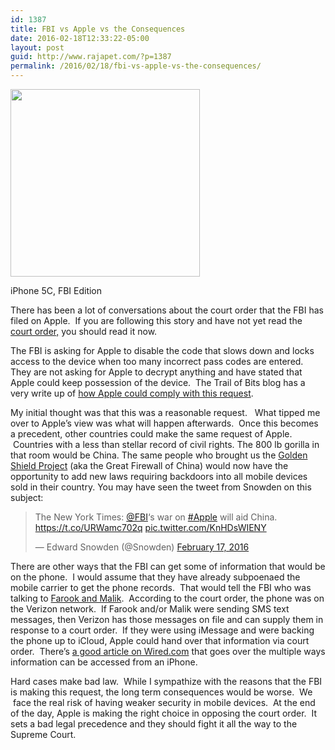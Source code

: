 ```yaml
---
id: 1387
title: FBI vs Apple vs the Consequences
date: 2016-02-18T12:33:22-05:00
layout: post
guid: http://www.rajapet.com/?p=1387
permalink: /2016/02/18/fbi-vs-apple-vs-the-consequences/
---
```

<div style="width: 313px" class="wp-caption aligncenter">
  <img loading="lazy" class="" src="https://i0.wp.com/photos.smugmug.com/photos/i-KgDRdwv/0/S/i-KgDRdwv-S.png?resize=303%2C300&#038;ssl=1" alt="" width="303" height="300" data-recalc-dims="1" />
  
  <p class="wp-caption-text">
    iPhone 5C, FBI Edition
  </p>
</div>

There has been a lot of conversations about the court order that the FBI has filed on Apple.  If you are following this story and have not yet read the [court order,](https://assets.documentcloud.org/documents/2714005/SB-Shooter-Order-Compelling-Apple-Asst-iPhone.pdf) you should read it now.

The FBI is asking for Apple to disable the code that slows down and locks access to the device when too many incorrect pass codes are entered. They are not asking for Apple to decrypt anything and have stated that Apple could keep possession of the device.  The Trail of Bits blog has a very write up of [how Apple could comply with this request](http://blog.trailofbits.com/2016/02/17/apple-can-comply-with-the-fbi-court-order/).

My initial thought was that this was a reasonable request.   What tipped me over to Apple&#8217;s view was what will happen afterwards.  Once this becomes a precedent, other countries could make the same request of Apple.  Countries with a less than stellar record of civil rights. The 800 lb gorilla in that room would be China. The same people who brought us the [Golden Shield Project](https://en.wikipedia.org/wiki/Golden_Shield_Project) (aka the Great Firewall of China) would now have the opportunity to add new laws requiring backdoors into all mobile devices sold in their country. You may have seen the tweet from Snowden on this subject:

<blockquote class="twitter-tweet" data-lang="en">
  <p dir="ltr" lang="en">
    The New York Times: <a href="https://twitter.com/FBI">@FBI</a>&#8216;s war on <a href="https://twitter.com/hashtag/Apple?src=hash">#Apple</a> will aid China. <a href="https://t.co/URWamc702q">https://t.co/URWamc702q</a> <a href="https://t.co/KnHDsWIENY">pic.twitter.com/KnHDsWIENY</a>
  </p>
  
  <p>
    — Edward Snowden (@Snowden) <a href="https://twitter.com/Snowden/status/700073024373047297">February 17, 2016</a>
  </p>
</blockquote>

There are other ways that the FBI can get some of information that would be on the phone.  I would assume that they have already subpoenaed the mobile carrier to get the phone records.  That would tell the FBI who was talking to [Farook and Malik](https://en.wikipedia.org/wiki/2015_San_Bernardino_attack).  According to the court order, the phone was on the Verizon network.  If Farook and/or Malik were sending SMS text messages, then Verizon has those messages on file and can supply them in response to a court order.  If they were using iMessage and were backing the phone up to iCloud, Apple could hand over that information via court order.  There&#8217;s [a good article on Wired.com](http://www.wired.com/2015/10/cops-dont-need-encryption-backdoor-to-hack-iphones/) that goes over the multiple ways information can be accessed from an iPhone.

Hard cases make bad law.  While I sympathize with the reasons that the FBI is making this request, the long term consequences would be worse.  We  face the real risk of having weaker security in mobile devices.  At the end of the day, Apple is making the right choice in opposing the court order.  It sets a bad legal precedence and they should fight it all the way to the Supreme Court.